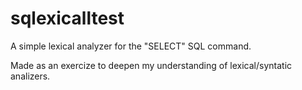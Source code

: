 # sqlexicalltest

A simple lexical analyzer for the "SELECT" SQL command. 

Made as an exercize to deepen my understanding of lexical/syntatic analizers.
